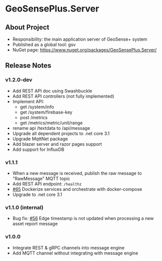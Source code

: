 # GeoSensePlus.Server

## About Project

- Responsibility: the main application server of GeoSense+ system
- Published as a global tool: gsv
- NuGet page: https://www.nuget.org/packages/GeoSensePlus.Server/

## Release Notes

### v1.2.0-dev

- Add REST API doc using Swashbuckle
- Add REST API controllers (not fully implemented)
- Implement API: 
  - get /system/info
  - get /system/firebase-key
  - post /metrics
  - get /metrics/metric/unit/range
- rename api /textdata to /api/message
- Upgrade all dependent projects to .net core 3.1
- Upgrade MqttNet package
- Add blazer server and razor pages support
- Add support for InfluxDB

### v1.1.1

- When a new message is received, publish the raw message to "RawMessage" MQTT topic
- Add REST API endpoint: `/healthz`
- [#65](https://gitlab.com/outdoor-asset-tracking-solution/app-front-end/issues/65) Dockerize services and orchestrate with docker-compose
- Upgrade to .net core 3.1

### v1.1.0 (internal)

- Bug fix: [#56](https://gitlab.com/outdoor-asset-tracking-solution/app-front-end/issues/56) Edge timestamp is not updated when processing a new asset report message

### v1.0.0

- Integrate REST & gRPC channels into message engine
- Add MQTT channel without integrating with message engine
